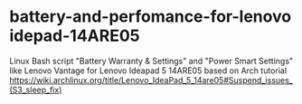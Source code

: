 # battery-and-perfomance-for-lenovo idepad-14ARE05
Linux Bash script "Battery Warranty & Settings" and "Power Smart Settings" like Lenovo Vantage for Lenovo Ideapad 5 14ARE05
based on Arch tutorial https://wiki.archlinux.org/title/Lenovo_IdeaPad_5_14are05#Suspend_issues_(S3_sleep_fix)
